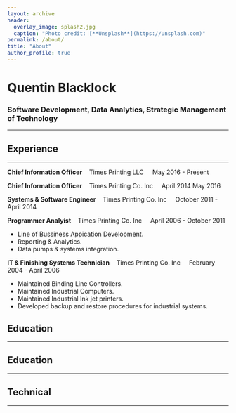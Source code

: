 ```yaml
---
layout: archive
header: 
  overlay_image: splash2.jpg
  caption: "Photo credit: [**Unsplash**](https://unsplash.com)"
permalink: /about/
title: "About"
author_profile: true
---
```


# Quentin Blacklock

### Software Development, Data Analytics, Strategic Management of Technology
_____

## Experience
_____

**Chief Information Officer** &nbsp;&nbsp;&nbsp;Times Printing LLC &nbsp;&nbsp;&nbsp; May 2016 - Present

**Chief Information Officer** &nbsp;&nbsp;&nbsp;Times Printing Co. Inc &nbsp;&nbsp;&nbsp; April 2014 May 2016 

**Systems & Software Engineer** &nbsp;&nbsp;&nbsp;Times Printing Co. Inc &nbsp;&nbsp;&nbsp; October 2011 - April 2014


**Programmer Analyist** &nbsp;&nbsp;&nbsp;Times Printing Co. Inc &nbsp;&nbsp;&nbsp; April 2006 - October 2011

- Line of Bussiness Appication Development.
- Reporting & Analytics.
- Data pumps & systems integration.

**IT & Finishing Systems Technician** &nbsp;&nbsp;&nbsp;Times Printing Co. Inc &nbsp;&nbsp;&nbsp; February 2004 - April 2006

- Maintained Binding Line Controllers.
- Maintained Industrial Computers.
- Maintained Industrial Ink jet printers.
- Developed backup and restore procedures for industrial systems.

## Education
_____

## Education
_____


## Technical
_____


